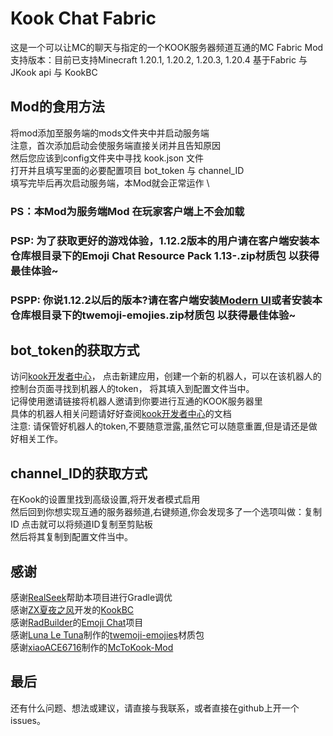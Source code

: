# Kook Chat Fabric

这是一个可以让MC的聊天与指定的一个KOOK服务器频道互通的MC Fabric Mod \
支持版本：目前已支持Minecraft 1.20.1, 1.20.2, 1.20.3, 1.20.4
基于Fabric 与 JKook api 与 KookBC 

## Mod的食用方法
将mod添加至服务端的mods文件夹中并启动服务端 \
注意，首次添加启动会使服务端直接关闭并且告知原因 \
然后您应该到config文件夹中寻找 kook.json 文件 \
打开并且填写里面的必要配置项目 bot_token 与 channel_ID \
填写完毕后再次启动服务端，本Mod就会正常运作 \
### PS：本Mod为服务端Mod 在玩家客户端上不会加载 
### PSP: 为了获取更好的游戏体验，1.12.2版本的用户请在客户端安装本仓库根目录下的Emoji Chat Resource Pack 1.13-.zip材质包 以获得最佳体验~
### PSPP: 你说1.12.2以后的版本?请在客户端安装[Modern UI](https://mcmod.cn/class/2454.html)或者安装本仓库根目录下的twemoji-emojies.zip材质包 以获得最佳体验~

## bot_token的获取方式
访问[kook开发者中心](https://developer.kookapp.cn/app/index)，
点击新建应用，创建一个新的机器人，可以在该机器人的控制台页面寻找到机器人的token，
将其填入到配置文件当中。\
记得使用邀请链接将机器人邀请到你要进行互通的KOOK服务器里 \
具体的机器人相关问题请好好查阅[kook开发者中心](https://developer.kookapp.cn/app/index)的文档 \
注意: 请保管好机器人的token,不要随意泄露,虽然它可以随意重置,但是请还是做好相关工作。

## channel_ID的获取方式
在Kook的设置里找到高级设置,将开发者模式启用\
然后回到你想实现互通的服务器频道,右键频道,你会发现多了一个选项叫做：复制ID 点击就可以将频道ID复制至剪贴板\
然后将其复制到配置文件当中。

## 感谢
感谢[RealSeek](https://github.com/RealSeek)帮助本项目进行Gradle调优 \
感谢[ZX夏夜之风](https://github.com/SNWCreations)开发的[KookBC](https://github.com/SNWCreations/KookBC) \
感谢[RadBuilder](https://github.com/RadBuilder)的[Emoji Chat](https://github.com/RadBuilder/EmojiChat)项目 \
感谢[Luna Le Tuna](https://www.youtube.com/channel/UCarUE396qwSVIJZGVdtUwNQ)制作的[twemoji-emojies](https://www.planetminecraft.com/texture-pack/emojis-in-chat/)材质包 \
感谢[xiaoACE6716](https://github.com/xiaoACE6716)制作的[McToKook-Mod](https://github.com/xiaoACE6716/McToKook-Mod)
## 最后
还有什么问题、想法或建议，请直接与我联系，或者直接在github上开一个issues。
